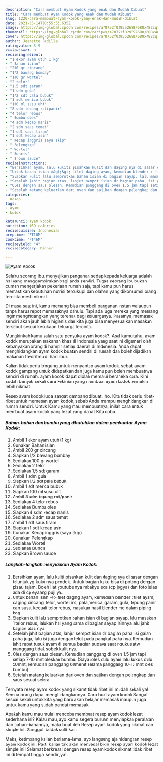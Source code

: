 ```yaml
---
description: "Cara membuat Ayam Kodok yang enak dan Mudah Dibuat"
title: "Cara membuat Ayam Kodok yang enak dan Mudah Dibuat"
slug: 1220-cara-membuat-ayam-kodok-yang-enak-dan-mudah-dibuat
date: 2021-05-14T10:55:55.635Z
image: https://img-global.cpcdn.com/recipes/a78752f029552688/680x482cq70/ayam-kodok-foto-resep-utama.jpg
thumbnail: https://img-global.cpcdn.com/recipes/a78752f029552688/680x482cq70/ayam-kodok-foto-resep-utama.jpg
cover: https://img-global.cpcdn.com/recipes/a78752f029552688/680x482cq70/ayam-kodok-foto-resep-utama.jpg
author: Jeanette Padilla
ratingvalue: 3.9
reviewcount: 8
recipeingredient:
- "1 ekor ayam utuh 1 kg"
- " Bahan isian"
- "200 gr cincang"
- "1/2 bawang bombay"
- "100 gr wortel"
- "2 telor"
- "1,5 sdt garam"
- "1 sdm gula"
- "1/2 sdt pala bubuk"
- "1 sdt merica bubuk"
- "100 ml susu uht"
- "8 sdm tepung rotipanir"
- "4 telor rebus"
- " Bumbu oles"
- "4 sdm kecap manis"
- "2 sdm saus tomat"
- "1 sdt saus tiram"
- "1 sdt kecap asin"
- " Kecap inggris saya skip"
- " Pelengkap"
- " Wortel"
- " Buncis"
- " Brown sauce"
recipeinstructions:
- "Bersihkan ayam, lalu kuliti pisahkan kulit dan daging nya di sasar dengan telunjuk yg kuku nya pendek. Untuk bagian kaku bisa di potong dengan pisau tajam. Boleh liat youtube nya mbakyu eca (cp jogya) dan foto jelas ada di cp eyaang puji ya.."
- "Untuk bahan isian =&gt;&gt; filet daging ayam, kemudian blender : filet ayam, daging cincang, telor, wortel iris, pala,merica, garam, gula, tepung panir dan susu. kecuali telor rebus, masukan hasil blender me dalam piping bag"
- "Siapkan kulit lalu semprotkan bahan isian di bagian sayap, lalu masukan 1 telor rebus, lalukan hal yang sama di bagian sayap lainnya lalu jahit bagian atas nya"
- "Setelah jahit bagian atas, lanjut sempot isian dr bagian paha, isi gaian paha juga, lalu isi juga dengan telot pada pangkal paha nya. Kemudian jahit rapat tusuk ayam di semua bagian supaya saat ngukus atw manggang tidak sobek kulit nya."
- "Oles dengan saus olesan. Kemudian panggang di oven 1.5 jam tapi setiap 7-10 mnt oleskan bumbu. (Saya :oles dulu ayam lalu kukus dulu 50mnt, kemudian panggang 60menit selama panggang 10-15 mnt oles bumbu)"
- "Setelah matang keluarkan dari oven dan sajikan dengan pelengkap dan saus sesuai selera"
categories:
- Resep
tags:
- ayam
- kodok

katakunci: ayam kodok 
nutrition: 169 calories
recipecuisine: Indonesian
preptime: "PT10M"
cooktime: "PT46M"
recipeyield: "4"
recipecategory: Dinner

---
```



![Ayam Kodok](https://img-global.cpcdn.com/recipes/a78752f029552688/680x482cq70/ayam-kodok-foto-resep-utama.jpg)

Selaku seorang ibu, menyajikan panganan sedap kepada keluarga adalah hal yang menggembirakan bagi anda sendiri. Tugas seorang ibu bukan cuman mengerjakan pekerjaan rumah saja, tapi kamu pun harus memastikan kebutuhan nutrisi tercukupi dan olahan yang dikonsumsi orang tercinta mesti nikmat.

Di masa  saat ini, kamu memang bisa membeli panganan instan walaupun tanpa harus repot memasaknya dahulu. Tapi ada juga mereka yang memang ingin menghidangkan yang terenak bagi keluarganya. Pasalnya, memasak sendiri akan jauh lebih higienis dan kita juga bisa menyesuaikan masakan tersebut sesuai kesukaan keluarga tercinta. 



Mungkinkah kamu salah satu penyuka ayam kodok?. Asal kamu tahu, ayam kodok merupakan makanan khas di Indonesia yang saat ini digemari oleh kebanyakan orang di hampir setiap daerah di Indonesia. Anda dapat menghidangkan ayam kodok buatan sendiri di rumah dan boleh dijadikan makanan favoritmu di hari libur.

Kalian tidak perlu bingung untuk menyantap ayam kodok, sebab ayam kodok gampang untuk didapatkan dan juga kamu pun boleh membuatnya sendiri di rumah. ayam kodok dapat diolah memalui beraneka cara. Kini sudah banyak sekali cara kekinian yang membuat ayam kodok semakin lebih nikmat.

Resep ayam kodok juga sangat gampang dibuat, lho. Kita tidak perlu ribet-ribet untuk memesan ayam kodok, sebab Anda mampu menghidangkan di rumah sendiri. Untuk Kamu yang mau membuatnya, inilah cara untuk membuat ayam kodok yang lezat yang dapat Kita coba.

<!--inarticleads1-->

##### Bahan-bahan dan bumbu yang dibutuhkan dalam pembuatan Ayam Kodok:

1. Ambil 1 ekor ayam utuh (1 kg)
1. Gunakan  Bahan isian
1. Ambil 200 gr cincang
1. Siapkan 1/2 bawang bombay
1. Sediakan 100 gr wortel
1. Sediakan 2 telor
1. Sediakan 1,5 sdt garam
1. Ambil 1 sdm gula
1. Siapkan 1/2 sdt pala bubuk
1. Ambil 1 sdt merica bubuk
1. Siapkan 100 ml susu uht
1. Ambil 8 sdm tepung roti/panir
1. Sediakan 4 telor rebus
1. Sediakan  Bumbu oles
1. Siapkan 4 sdm kecap manis
1. Sediakan 2 sdm saus tomat
1. Ambil 1 sdt saus tiram
1. Siapkan 1 sdt kecap asin
1. Gunakan  Kecap inggris (saya skip)
1. Gunakan  Pelengkap
1. Sediakan  Wortel
1. Sediakan  Buncis
1. Siapkan  Brown sauce




<!--inarticleads2-->

##### Langkah-langkah menyiapkan Ayam Kodok:

1. Bersihkan ayam, lalu kuliti pisahkan kulit dan daging nya di sasar dengan telunjuk yg kuku nya pendek. Untuk bagian kaku bisa di potong dengan pisau tajam. Boleh liat youtube nya mbakyu eca (cp jogya) dan foto jelas ada di cp eyaang puji ya..
1. Untuk bahan isian =&gt;&gt; filet daging ayam, kemudian blender : filet ayam, daging cincang, telor, wortel iris, pala,merica, garam, gula, tepung panir dan susu. kecuali telor rebus, masukan hasil blender me dalam piping bag
1. Siapkan kulit lalu semprotkan bahan isian di bagian sayap, lalu masukan 1 telor rebus, lalukan hal yang sama di bagian sayap lainnya lalu jahit bagian atas nya
1. Setelah jahit bagian atas, lanjut sempot isian dr bagian paha, isi gaian paha juga, lalu isi juga dengan telot pada pangkal paha nya. Kemudian jahit rapat tusuk ayam di semua bagian supaya saat ngukus atw manggang tidak sobek kulit nya.
1. Oles dengan saus olesan. Kemudian panggang di oven 1.5 jam tapi setiap 7-10 mnt oleskan bumbu. (Saya :oles dulu ayam lalu kukus dulu 50mnt, kemudian panggang 60menit selama panggang 10-15 mnt oles bumbu)
1. Setelah matang keluarkan dari oven dan sajikan dengan pelengkap dan saus sesuai selera




Ternyata resep ayam kodok yang nikamt tidak ribet ini mudah sekali ya! Semua orang dapat menghidangkannya. Cara buat ayam kodok Sangat sesuai sekali untuk kita yang baru akan belajar memasak maupun juga untuk kamu yang sudah pandai memasak.

Apakah kamu mau mulai mencoba membuat resep ayam kodok lezat sederhana ini? Kalau mau, ayo kamu segera buruan menyiapkan peralatan dan bahan-bahannya, maka buat deh Resep ayam kodok yang nikmat dan simple ini. Sungguh taidak sulit kan. 

Maka, ketimbang kalian berlama-lama, ayo langsung aja hidangkan resep ayam kodok ini. Pasti kalian tak akan menyesal bikin resep ayam kodok lezat simple ini! Selamat berkreasi dengan resep ayam kodok nikmat tidak ribet ini di tempat tinggal sendiri,ya!.

